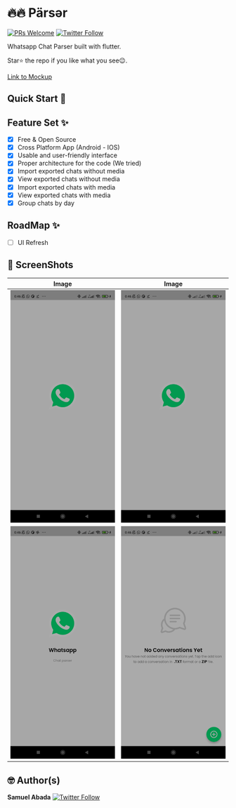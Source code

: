 # 🔥🔥 Pärsər

[![PRs Welcome](https://img.shields.io/badge/PRs-welcome-brightgreen.svg?style=flat-square)](http://makeapullrequest.com) 
[![Twitter Follow](https://img.shields.io/twitter/follow/mastersam_.svg?style=social)](https://twitter.com/mastersam_)

Whatsapp Chat Parser built with flutter.

Star⭐ the repo if you like what you see😉.


<!-- <a href="ss/app.apk"><img src="https://playerzon.com/asset/download.png" width="200"></img></a> -->

[Link to Mockup](https://www.ls.graphics/free/simple-iphone-x-mockups)

## Quick Start 🚀

## Feature Set ✨

* [x] Free & Open Source
* [x] Cross Platform App (Android - IOS)
* [x] Usable and user-friendly interface
* [x] Proper architecture for the code (We tried)
* [x] Import exported chats without media
* [x] View exported chats without media
* [x] Import exported chats with media
* [x] View exported chats with media
* [x] Group chats by day
## RoadMap ✨
* [ ] UI Refresh

## 📸 ScreenShots

| Image| Image|
|------|-------|
|<img src="ss/1.jpg" width="400">|<img src="ss/2.jpg" width="400">|
|<img src="ss/3.jpg" width="400">|<img src="ss/4.jpg" width="400">|

## 🤓 Author(s)
**Samuel Abada** [![Twitter Follow](https://img.shields.io/twitter/follow/mastersam_.svg?style=social)](https://twitter.com/mastersam_)

